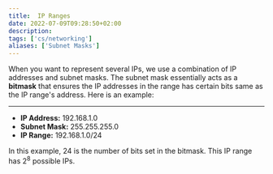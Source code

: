 ```yaml
---
title:  IP Ranges
date: 2022-07-09T09:28:50+02:00
description: 
tags: ['cs/networking']
aliases: ['Subnet Masks']
---
```


When you want to represent several IPs, we use a combination of IP addresses and subnet masks. The subnet mask essentially acts as a **bitmask** that ensures the IP addresses in the range has certain bits same as the IP range's address. Here is an example:

---

- **IP Address:** 192.168.1.0
- **Subnet Mask:** 255.255.255.0
- **IP Range:** 192.168.1.0/24

In this example, 24 is the number of bits set in the bitmask.
This IP range has $2^8$ possible IPs.

